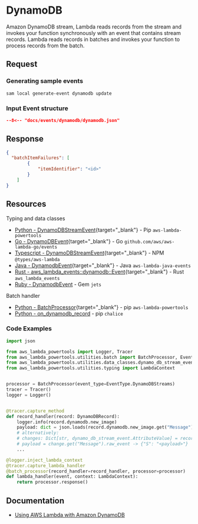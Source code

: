 # DynamoDB

Amazon DynamoDB stream, Lambda reads records from the stream and invokes your function synchronously with an event that contains stream records. 
Lambda reads records in batches and invokes your function to process records from the batch.

## Request

### Generating sample events

```shell
sam local generate-event dynamodb update
```

### Input Event structure

```json
--8<-- "docs/events/dynamodb/dynamodb.json"
```

## Response

```json title="Response schema"
{ 
  "batchItemFailures": [ 
        {
            "itemIdentifier": "<id>"
        }
    ]
}
```

## Resources

Typing and data classes

- [Python - DynamoDBStreamEvent](https://awslabs.github.io/aws-lambda-powertools-python/latest/utilities/data_classes/#dynamodb-streams){target="_blank"} - Pip `aws-lambda-powertools`
- [Go - DynamoDBEvent](https://github.com/aws/aws-lambda-go/blob/main/events/README_DynamoDB.md){target="_blank"} - Go `github.com/aws/aws-lambda-go/events`
- [Typescript - DynamoDBStreamEvent](https://github.com/DefinitelyTyped/DefinitelyTyped/blob/master/types/aws-lambda/trigger/dynamodb-stream.d.ts){target="_blank"} - NPM `@types/aws-lambda`
- [Java - DynamodbEvent](https://github.com/aws/aws-lambda-java-libs/blob/master/aws-lambda-java-events/src/main/java/com/amazonaws/services/lambda/runtime/events/DynamodbEvent.java){target="_blank"} - Java `aws-lambda-java-events`
- [Rust - aws_lambda_events::dynamodb::Event](https://docs.rs/aws_lambda_events/latest/aws_lambda_events/dynamodb/index.html){target="_blank"} - Rust `aws_lambda_events`
- [Ruby - DynamodbEvent](https://rubyonjets.com/docs/events/dynamodb/) - Gem `jets`

Batch handler

- [Python - BatchProcessor](https://awslabs.github.io/aws-lambda-powertools-python/latest/utilities/batch/#processing-messages-from-dynamodb){target="_blank"} - pip `aws-lambda-powertools`
- [Python - on_dynamodb_record](https://aws.github.io/chalice/topics/events.html#dynamodb-events) - pip `chalice`

### Code Examples

```python title="Example using AWS Lambda Powertool (Python)"
import json

from aws_lambda_powertools import Logger, Tracer
from aws_lambda_powertools.utilities.batch import BatchProcessor, EventType, batch_processor
from aws_lambda_powertools.utilities.data_classes.dynamo_db_stream_event import DynamoDBRecord
from aws_lambda_powertools.utilities.typing import LambdaContext


processor = BatchProcessor(event_type=EventType.DynamoDBStreams)
tracer = Tracer()
logger = Logger()


@tracer.capture_method
def record_handler(record: DynamoDBRecord):
    logger.info(record.dynamodb.new_image)
    payload: dict = json.loads(record.dynamodb.new_image.get("Message").get_value)
    # alternatively:
    # changes: Dict[str, dynamo_db_stream_event.AttributeValue] = record.dynamodb.new_image
    # payload = change.get("Message").raw_event -> {"S": "<payload>"}
    ...

@logger.inject_lambda_context
@tracer.capture_lambda_handler
@batch_processor(record_handler=record_handler, processor=processor)
def lambda_handler(event, context: LambdaContext):
    return processor.response()
```

## Documentation

- [Using AWS Lambda with Amazon DynamoDB](https://docs.aws.amazon.com/lambda/latest/dg/with-ddb.html)
